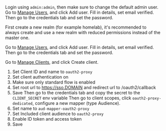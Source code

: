 Login using `admin:admin`, then make sure to change the default admin user.
Go to [Manage Users](https://sso.DOMAIN/admin/master/console/#/master/users), and click Add user.
Fill in details, set email verified.
Then go to the credentials tab and set the password.

First create a new realm (for example homelab), it's recommended to always create and use a new realm with reduced permissions instead of the master one.

Go to [Manage Users](https://sso.DOMAIN/admin/master/console/#/homelab/users), and click Add user.
Fill in details, set email verified.
Then go to the credentials tab and set the password.

Go to [Manage Clients](https://sso.DOMAIN/admin/master/console/#/homelab/clients), and click Create client.
1. Set Client ID and name to `oauth2-proxy`
2. Set client authentication on
3. Make sure only standard flow is enabled
4. Set root url to https://sso.DOMAIN and redirect url to /oauth2/callback
5. Save
Then go to the credentials tab and copy the secret to the `CLIENT_SECRET` env variable
Then go to client scopes, click `oauth2-proxy-dedicated`, configure a new mapper (type Audience).
1. Set name to `aud-mapper-oauth2-proxy`
2. Set Included client audience to `oauth2-proxy`
3. Enable ID token and access token
4. Save